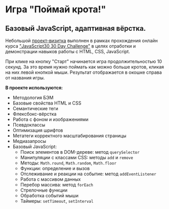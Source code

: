 # Игра "Поймай крота!"
## Базовый JavaScript, адаптивная вёрстка.

Небольшой [проект-визитка](https://marinaprivalova.github.io/whack-a-mole-game/) выполнен в рамках прохождения онлайн курса ["JavaScript30 30 Day Challenge"](https://courses.wesbos.com/account/access/63ff60fc1c307791399ee934) в целях отработки и демонстрации навыков работы с HTML, CSS, JavaScript.

При клике на кнопку "Старт" начинается игра продолжительностью 10 секунд. За это время нужно поймать как можно больше кротов, кликая на них левой кнопкой мыши.
Результат отображается в окошке справа от названия игры.

**В проекте используются:**
* Методология БЭМ
* Базовые свойства HTML и CSS
* Семантические теги
* Флексбокс-вёрстка
* Работа с фоном и изображениями
* Псевдоклассы
* Оптимизация шрифтов
* Метатеги корректного масштабирования страницы
* Медиазапросы
* Базовый JavaScript:
    * Поиск элементов в DOM-дереве: метод `querySelector`
    * Манипуляции с классами CSS: методы `add` и `remove`
    * Методы: `Math.round`, `Math.random`, `Math.floor`
    * Функции: определение и вызов
    * Отслеживание и реакции на событие: метод `addEventListener`
    * Работа с массивом данных
    * Перебор массива: метод `forEach`
    * Стрелочные функции
    * Обработка событий мыши
    * Таймеры: `setTimeout`, `setInterval`
